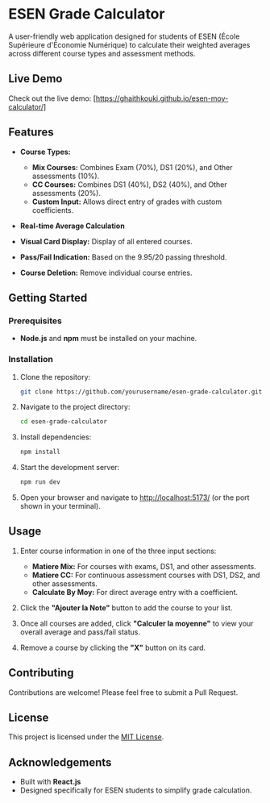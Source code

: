 # ESEN Grade Calculator

A user-friendly web application designed for students of ESEN (École Supérieure d'Économie Numérique) to calculate their weighted averages across different course types and assessment methods.

## Live Demo
Check out the live demo: [https://ghaithkouki.github.io/esen-moy-calculator/]

## Features

- **Course Types:**
  - **Mix Courses:** Combines Exam (70%), DS1 (20%), and Other assessments (10%).
  - **CC Courses:** Combines DS1 (40%), DS2 (40%), and Other assessments (20%).
  - **Custom Input:** Allows direct entry of grades with custom coefficients.

- **Real-time Average Calculation**
- **Visual Card Display:** Display of all entered courses.
- **Pass/Fail Indication:** Based on the 9.95/20 passing threshold.
- **Course Deletion:** Remove individual course entries.

## Getting Started

### Prerequisites

- **Node.js** and **npm** must be installed on your machine.

### Installation

1. Clone the repository:
   ```bash
   git clone https://github.com/yourusername/esen-grade-calculator.git
   ```

2. Navigate to the project directory:
   ```bash
   cd esen-grade-calculator
   ```

3. Install dependencies:
   ```bash
   npm install
   ```

4. Start the development server:
   ```bash
   npm run dev
   ```

5. Open your browser and navigate to [http://localhost:5173/](http://localhost:5173/) (or the port shown in your terminal).

## Usage

1. Enter course information in one of the three input sections:
   - **Matiere Mix:** For courses with exams, DS1, and other assessments.
   - **Matiere CC:** For continuous assessment courses with DS1, DS2, and other assessments.
   - **Calculate By Moy:** For direct average entry with a coefficient.

2. Click the **"Ajouter la Note"** button to add the course to your list.

3. Once all courses are added, click **"Calculer la moyenne"** to view your overall average and pass/fail status.

4. Remove a course by clicking the **"X"** button on its card.

## Contributing

Contributions are welcome! Please feel free to submit a Pull Request.

## License

This project is licensed under the [MIT License](https://opensource.org/licenses/MIT).

## Acknowledgements

- Built with **React.js**
- Designed specifically for ESEN students to simplify grade calculation.